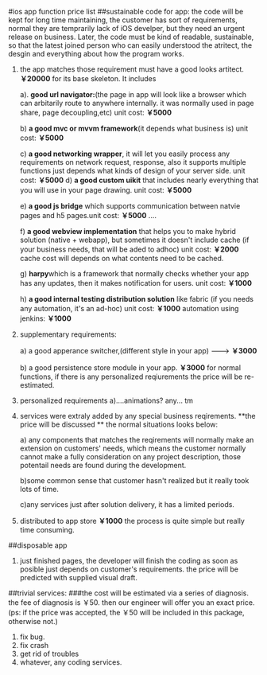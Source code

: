 #ios app function price list
##sustainable code for app: 
the code will be kept for long time maintaining, the customer has sort of requirements, normal they are temprarily lack of iOS develper, but they need an urgent release on business. Later, the code must be kind of readable, sustainable, so that the latest joined person who can easily understood the atritect, the desgin and everything about how the program works.

1. the app matches those requirement must have a good looks artitect. **￥20000** for its base skeleton. It includes 

	a). **good url navigator:**(the page in app will look like a browser which can arbitarily route to anywhere internally. it was normally used in page share, page decoupling,etc)  unit cost: **￥5000**

	b) **a good mvc or mvvm framework**(it depends what business is) unit cost: **￥5000**

	c) **a good networking wrapper**, it will let you easily process any requirements on network request, response, also it supports multiple functions just depends what kinds of design of your server side.
unit cost: **￥5000**
	d) **a good custom uikit** that includes nearly everything that you will use in your page drawing.
unit cost: **￥5000**
	
	e) **a good js bridge** which supports communication between natvie pages and h5 pages.unit cost: **￥5000**
....
	
	f) **a good webview implementation** that helps you to make hybrid solution (native + webapp), but sometimes it doesn't include cache (if your business needs, that will be aded to adhoc) unit cost: **￥2000** cache cost will depends on what contents need to be cached.
	
	g) **harpy**which is a framework that normally checks whether your app has any updates, then it makes notification for users. unit cost: **￥1000**
	
	h) **a good internal testing distribution solution** like fabric (if you needs any automation, it's an ad-hoc)
unit cost: **￥1000**  automation using jenkins: **￥1000**

2. supplementary requirements:

	a) a good apperance switcher,(different style in your app)  ---> **￥3000**

	b) a good persistence store module in your app. **￥3000** for normal functions, if there is any personalized reqiurements the price will be re-estimated.	
3. personalized requirements
	a)....animations? any...  tm 
	
	
4. services were extraly added by any special business reqirements. **the price will be discussed ** 
	the normal situations looks below:
	
	a) any components that matches the reqirements will normally make an extension on customers' needs, which means the customer normally cannot make a fully consideration on any project description, those potentail needs are found during the development.
	
	b)some common sense that customer hasn't realized but it really took lots of time.
	
	c)any services just after solution delivery, it has a limited periods.

5. distributed to app store  **￥1000**  the process is quite simple but really time consuming.

##disposable app
1. just finished pages, the developer will finish the coding as soon as posible just depends on customer's requirements.  the price will be predicted with supplied visual draft.

##trivial services: 
###the cost will be estimated via a series of diagnosis. the fee of diagnosis is ￥50. then our engineer will offer you an exact price. (ps: if the price was accepted, the ￥50 will be included in this package, otherwise not.)
1. fix bug.  
2. fix crash
3. get rid of troubles 
4. whatever, any coding services.
